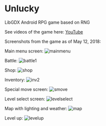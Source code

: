 # Unlucky
LibGDX Android RPG game based on RNG

See videos of the game here: [YouTube](https://www.youtube.com/channel/UC-oA-vkeYrgEy23Sq2PLC8w/videos?shelf_id=0&sort=dd&view=0)

Screenshots from the game as of May 12, 2018: 

Main menu screen:
![mainmenu](https://user-images.githubusercontent.com/29984767/38692381-85698bfc-3e51-11e8-9d91-3ad42d0fc11e.PNG)

Battle:
![battle1](https://user-images.githubusercontent.com/29984767/38692462-d1afaaf0-3e51-11e8-8acf-5dad5852f630.PNG)

Shop:
![shop](https://user-images.githubusercontent.com/29984767/39668560-b8f5cca6-509e-11e8-8ed9-5eb6663e18ab.PNG)

Inventory:
![inv2](https://user-images.githubusercontent.com/29984767/39668556-a775592e-509e-11e8-8aab-cb2d4fce72f1.PNG)

Special move screen:
![smove](https://user-images.githubusercontent.com/29984767/39962113-902c14d6-5613-11e8-80d2-fd90cd8e2f64.PNG)

Level select screen:
![levelselect](https://user-images.githubusercontent.com/29984767/38692422-b27c81c6-3e51-11e8-97b8-a784539e4848.PNG)

Map with lighting and weather:
![map](https://user-images.githubusercontent.com/29984767/39668549-8d7c3c90-509e-11e8-828b-98686d169df9.PNG)

Level up:
![levelup](https://user-images.githubusercontent.com/29984767/38692473-d63b2efa-3e51-11e8-85d6-a92d3b8447fe.PNG)

